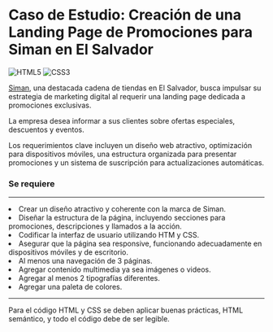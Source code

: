 # Caso de Estudio: Creación de una Landing Page de Promociones para Siman en El Salvador
![HTML5](https://img.shields.io/badge/html5-%23E34F26.svg?style=for-the-badge&logo=html5&logoColor=white)
![CSS3](https://img.shields.io/badge/css3-%231572B6.svg?style=for-the-badge&logo=css3&logoColor=white)

<p><a href="https://sv.siman.com">Siman</a>, una destacada cadena de tiendas en El Salvador, busca impulsar su estrategia de marketing digital al requerir una landing page dedicada a promociones exclusivas.</p>
<p>La empresa desea informar a sus clientes sobre ofertas especiales, descuentos y eventos.</p>
<p>Los requerimientos clave incluyen un diseño web atractivo, optimización para dispositivos móviles, una estructura organizada para presentar promociones y un sistema de suscripción para actualizaciones automáticas.</p>

### Se requiere
<hr/>
<li>Crear un diseño atractivo y coherente con la marca de Siman.</li>
<li>Diseñar la estructura de la página, incluyendo secciones para promociones, descripciones y llamados a la acción.</li>
<li>Codificar la interfaz de usuario utilizando HTM y CSS.</li>
<li>Asegurar que la página sea responsive, funcionando adecuadamente en dispositivos móviles y de escritorio.</li>
<li>Al menos una navegación de 3 páginas.</li>
<li>Agregar contenido multimedia ya sea imágenes o videos.</li>
<li>Agregar al menos 2 tipografías diferentes.</li>
<li>Agregar una paleta de colores.</li>

<hr/>

<p>Para el código HTML y CSS se deben aplicar buenas prácticas, HTML semántico, y todo el código debe de ser legible.</p>

